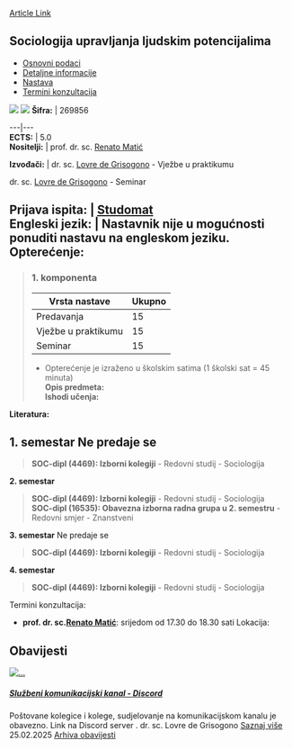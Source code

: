 [Article Link](https://www.fhs.hr/predmet/sulp_a)

## Sociologija upravljanja ljudskim potencijalima
  * [Osnovni podaci](https://www.fhs.hr/predmet/sulp_a#v1id-904878_844141_1_0 "Osnovni podaci")
  * [Detaljne informacije](https://www.fhs.hr/predmet/sulp_a#v1id-904878_844141_1_1 "Detaljne informacije")
  * [Nastava](https://www.fhs.hr/predmet/sulp_a#v1id-904878_844141_1_2 "Nastava")
  * [Termini konzultacija](https://www.fhs.hr/predmet/sulp_a#v1id-904878_844141_1_3 "Termini konzultacija")


[![](https://www.fhs.hr/img/flags/gif/hr.gif)](https://www.fhs.hr/predmet/sulp_a) [![](https://www.fhs.hr/img/flags/gif/gb.gif)](https://www.fhs.hr/en/course/sohrm_a)
**Šifra:** |  269856  
  
---|---  
**ECTS:** |  5.0   
**Nositelji:** |  prof. dr. sc. [Renato Matić](https://www.fhs.hr/djelatnik/renato.matic)   
  
**Izvođači:** |  dr. sc. [Lovre de Grisogono](https://www.fhs.hr/djelatnik/lovre.de_grisogono) - Vježbe u praktikumu  
  
dr. sc. [Lovre de Grisogono](https://www.fhs.hr/djelatnik/lovre.de_grisogono) - Seminar  
  
**Prijava ispita:** |  [Studomat](http://www.isvu.hr/studomat)  
**Engleski jezik:** |  Nastavnik nije u mogućnosti ponuditi nastavu na engleskom jeziku.   
**Opterećenje:**  
---  
> ### 1. komponenta
> | Vrsta nastave | Ukupno  
> ---|---  
> Predavanja | 15  
> Vježbe u praktikumu | 15  
> Seminar | 15  
> * Opterećenje je izraženo u školskim satima (1 školski sat = 45 minuta)   
**Opis predmeta:**  
> **Ishodi učenja:**  

  
**Literatura:**  

  
**1. semestar** Ne predaje se  
---  
> **SOC-dipl (4469): Izborni kolegiji** - Redovni studij - Sociologija  
>   
  
**2. semestar**  
> **SOC-dipl (4469): Izborni kolegiji** - Redovni studij - Sociologija  
>  **SOC-dipl (16535): Obavezna izborna radna grupa u 2. semestru** - Redovni smjer - Znanstveni  
>   
  
**3. semestar** Ne predaje se  
> **SOC-dipl (4469): Izborni kolegiji** - Redovni studij - Sociologija  
>   
  
**4. semestar**  
> **SOC-dipl (4469): Izborni kolegiji** - Redovni studij - Sociologija  
>   
Termini konzultacija: 
  * **prof. dr. sc.[Renato Matić](https://www.fhs.hr/djelatnik/renato.matic)**: 
srijedom od 17.30 do 18.30 sati
Lokacija: 


## Obavijesti
[ ![...](https://www.fhs.hr/_news/icons/96e23e91042db12baed3d93d6e7cf6469385_icon.jpg) ](https://www.fhs.hr/predmet/sulp_a?@=21sjj#news_124110)
#####  [Službeni komunikacijski kanal - Discord](https://www.fhs.hr/predmet/sulp_a?@=21sjj#news_124110)
Poštovane kolegice i kolege, sudjelovanje na komunikacijskom kanalu je obavezno. Link na Discord server . dr. sc. Lovre de Grisogono 
[Saznaj više](https://www.fhs.hr/predmet/sulp_a?@=21sjj#news_124110)
25.02.2025
[Arhiva obavijesti](https://www.fhs.hr/predmet/sulp_a?@=21ne8#news_124110 "Arhiva obavijesti")
